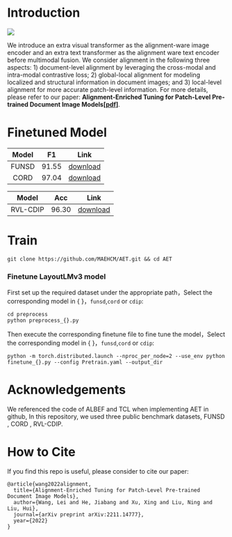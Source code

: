 # Introduction

![](https://user-images.githubusercontent.com/111342294/203943452-34caa175-01f4-47e4-bf57-d49e39276b28.png)


We introduce an extra visual transformer as the alignment-ware image encoder and an extra text transformer as the alignment ware text encoder before multimodal fusion. We consider alignment in the following three aspects: 1) document-level alignment by leveraging the cross-modal and intra-modal contrastive loss; 2) global-local alignment for modeling localized and structural information in document images; and 3) local-level alignment for more accurate patch-level information. For more details, please refer to our paper:  **Alignment-Enriched Tuning for Patch-Level Pre-trained Document Image Models[\[pdf\]](https://arxiv.org/pdf/2211.14777.pdf)**.


# Finetuned Model

| Model | F1      | Link      |
|:--------:| :-------------:|:-------------:|
| FUNSD | 91.55 | [download]() |
| CORD | 97.04 |[download]() |

| Model | Acc      | Link      |
|:--------:| :-------------:|:-------------:|
| RVL-CDIP | 96.30 |[download]() |


# Train

```
git clone https://github.com/MAEHCM/AET.git && cd AET
```

### Finetune LayoutLMv3 model

First set up the required dataset under the appropriate path，Select the corresponding model in { }，`funsd`,`cord` or `cdip`:

```
cd preprocess
python preprocess_{}.py
```

Then execute the corresponding finetune file to fine tune the model，Select the corresponding model in { }，`funsd`,`cord` or `cdip`:

```
python -m torch.distributed.launch --nproc_per_node=2 --use_env python finetune_{}.py --config Pretrain.yaml --output_dir
```


# Acknowledgements

We referenced the code of ALBEF and TCL when implementing AET in github, In this repository, we used three public benchmark datasets, FUNSD , CORD , RVL-CDIP.

# How to Cite
If you find this repo is useful, please consider to cite our paper:
```
@article{wang2022alignment,
  title={Alignment-Enriched Tuning for Patch-Level Pre-trained Document Image Models},
  author={Wang, Lei and He, Jiabang and Xu, Xing and Liu, Ning and Liu, Hui},
  journal={arXiv preprint arXiv:2211.14777},
  year={2022}
}
```

